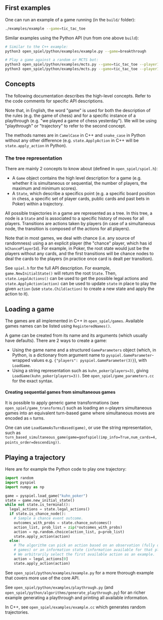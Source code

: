 ## First examples

One can run an example of a game running (in the `build/` folder):

```bash
./examples/example --game=tic_tac_toe
```

Similar examples using the Python API (run from one above `build`):

```bash
# Similar to the C++ example:
python3 open_spiel/python/examples/example.py --game=breakthrough

# Play a game against a random or MCTS bot:
python3 open_spiel/python/examples/mcts.py --game=tic_tac_toe --player1=human --player2=random
python3 open_spiel/python/examples/mcts.py --game=tic_tac_toe --player1=human --player2=mcts
```

## Concepts

The following documentation describes the high-level concepts. Refer to the code
comments for specific API descriptions.

Note that, in English, the word "game" is used for both the description of the
rules (e.g. the game of chess) and for a specific instance of a playthrough
(e.g. "we played a game of chess yesterday"). We will be using "playthrough" or
"trajectory" to refer to the second concept.

The methods names are in `CamelCase` in C++ and `snake_case` in Python without
any other difference (e.g. `state.ApplyAction` in C++ will be
`state.apply_action` in Python).

### The tree representation

There are mainly 2 concepts to know about (defined in `open_spiel/spiel.h`):

*   A `Game` object contains the high level description for a game (e.g. whether
    it is simultaneous or sequential, the number of players, the maximum and
    minimum scores).
*   A `State`, which describe a specifics point (e.g. a specific board position
    in chess, a specific set of player cards, public cards and past bets in
    Poker) within a trajectory.

All possible trajectories in a game are represented as a tree. In this tree, a
node is a `State` and is associated to a specific history of moves for all
players. Transitions are actions taken by players (in case of a simultaneous
node, the transition is composed of the actions for all players).

Note that in most games, we deal with chance (i.e. any source of randomness)
using a an explicit player (the "chance" player, which has id
`kChancePlayerId`). For example, in Poker, the root state would just be the
players without any cards, and the first transitions will be chance nodes to
deal the cards to the players (in practice once card is dealt per transition).

See `spiel.h` for the full API description. For example,
`game.NewInitialState()` will return the root `State`. Then,
`state.LegalActions()` can be used to get the possible legal actions and
`state.ApplyAction(action)` can be used to update `state` in place to play the
given `action` (use `state.Child(action)` to create a new state and apply the
action to it).

## Loading a game

The games are all implemented in C++ in `open_spiel/games`. Available games
names can be listed using `RegisteredNames()`.

A game can be created from its name and its arguments (which usually have
defaults). There are 2 ways to create a game:

*   Using the game name and a structured `GameParameters` object (which, in
    Python, is a dictionary from argument name to
    `pyspiel.GameParameter`-wrapped values e.g. `{"players":
    pyspiel.GameParameter(3)}`), with `LoadGame`.
*   Using a string representation such as `kuhn_poker(players=3)`, giving
    `LoadGame(kuhn_poker(players=3))`. See `open_spiel/game_parameters.cc` for
    the exact syntax.

#### Creating sequential games from simultaneous games

It is possible to apply generic game transformations (see
`open_spiel/game_transforms/`) such as loading an `n`-players simultaneous games
into an equivalent turn-based game where simultaneous moves are encoded as `n`
turns.

One can use `LoadGameAsTurnBased(game)`, or use the string representation, such
as
`turn_based_simultaneous_game(game=goofspiel(imp_info=True,num_cards=4,points_order=descending))`.

## Playing a trajectory

Here are for example the Python code to play one trajectory:

```python
import random
import pyspiel
import numpy as np

game = pyspiel.load_game("kuhn_poker")
state = game.new_initial_state()
while not state.is_terminal():
  legal_actions = state.legal_actions()
  if state.is_chance_node():
    # Sample a chance event outcome.
    outcomes_with_probs = state.chance_outcomes()
    action_list, prob_list = zip(*outcomes_with_probs)
    action = np.random.choice(action_list, p=prob_list)
    state.apply_action(action)
  else:
    # The algorithm can pick an action based on an observation (fully observable
    # games) or an information state (information available for that player)
    # We arbitrarily select the first available action as an example.
    action = legal_actions[0]
    state.apply_action(action)
```

See `open_spiel/python/examples/example.py` for a more thorough example that
covers more use of the core API.

See `open_spiel/python/examples/playthrough.py` (and
`open_spiel/python/algorithms/generate_playthrough.py`) for an richer example
generating a playthrough and printing all available information.

In C++, see `open_spiel/examples/example.cc` which generates random
trajectories.
